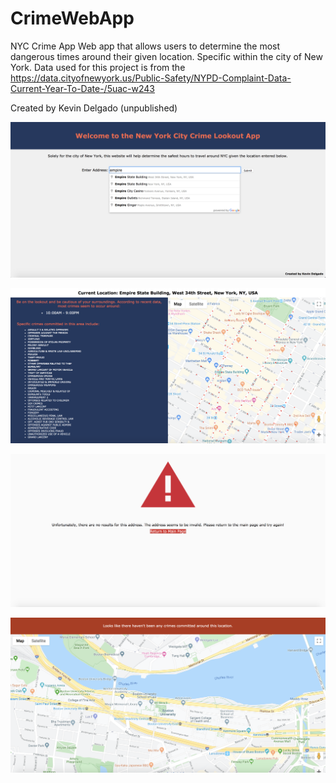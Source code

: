 # CrimeWebApp
NYC Crime App
Web app that allows users to determine the most dangerous times around their given location.
Specific within the city of New York.
Data used for this project is from the https://data.cityofnewyork.us/Public-Safety/NYPD-Complaint-Data-Current-Year-To-Date-/5uac-w243

Created by Kevin Delgado (unpublished)

![Alt text](/static/MainPage.png?raw=true "MainPage")

![Alt text](/static/ResultPage.png?raw=true "ResultPage")

![Alt text](/static/ErrorPage.png?raw=true "ErrorPage")

![Alt text](/static/NoResultPage.png?raw=true "NoResultPage")
